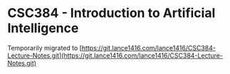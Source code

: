 # CSC384 - Introduction to Artificial Intelligence

Temporarily migrated to [https://git.lance1416.com/lance1416/CSC384-Lecture-Notes.git](https://git.lance1416.com/lance1416/CSC384-Lecture-Notes.git)
